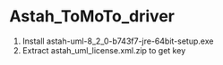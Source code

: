 # Astah_ToMoTo_driver
1. Install astah-uml-8_2_0-b743f7-jre-64bit-setup.exe
2. Extract astah_uml_license.xml.zip to get key
